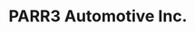---
title: "PARR3 Automotive Inc."
url: /boiling-springs/parr3-automotive-inc/
shop: Autowerkstatt
---